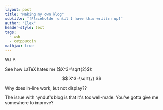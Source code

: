 ```yaml
---
layout: post
title: "Making my own blog"
subtitle: "[Placeholder until I have this written up]"
author: "Ilex"
header-style: text
tags:
  - web
  - catppuccin
mathjax: true
---
```


W.I.P.

See how LaTeX hates me ($X^3=\sqrt{2}$):

$$
X^3=\sqrt{y}
$$

Why does in-line work, but not display??

The issue with hynduf's blog is that it's too well-made. You've gotta give me somewhere to improve?
